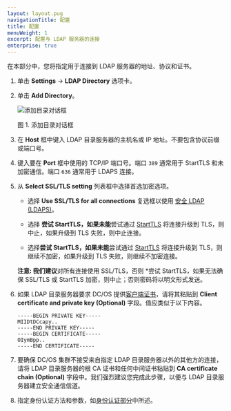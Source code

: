```yaml
---
layout: layout.pug
navigationTitle: 配置 
title: 配置 
menuWeight: 1
excerpt: 配置与 LDAP 服务器的连接 
enterprise: true
---
```

<!-- The source repository for this topic is https://github.com/dcos/dcos-docs-site -->

在本部分中，您将指定用于连接到 LDAP 服务器的地址、协议和证书。

1. 单击 **Settings** -> **LDAP Directory** 选项卡。

1. 单击 **Add Directory**。

   ![添加目录对话框](/dcos/cn/1.11/img/ldap-add-dir-conn.png)

   图 1. 添加目录对话框

1. 在 **Host** 框中键入 LDAP 目录服务器的主机名或 IP 地址。不要包含协议前缀或端口号。

1. 键入要在 **Port** 框中使用的 TCP/IP 端口号。端口 `389` 通常用于 StartTLS 和未加密通信。端口 `636` 通常用于 LDAPS 连接。

1. 从 **Select SSL/TLS setting** 列表框中选择首选加密选项。

   * 选择 **Use SSL/TLS for all connections** 复选框以使用 [安全 LDAP (LDAPS)](http://social.technet.microsoft.com/wiki/contents/articles/2980.ldap-over-ssl-ldaps-certificate.aspx)。

   * 选择 **尝试 StartTLS，如果未能**尝试通过 [StartTLS](https://tools.ietf.org/html/rfc2830) 将连接升级到 TLS，则中止，如果升级到 TLS 失败，则中止连接。

   * 选择**尝试 StartTLS，如果未能**尝试通过 [StartTLS](https://tools.ietf.org/html/rfc2830) 将连接升级到 TLS，则继续不加密，如果升级到 TLS 失败，则继续不加密连接。

   <p class="message--note"><strong>注意: 我们建议</strong>对所有连接使用 SSL/TLS，否则 *尝试 StartTLS，如果无法确保 SSL/TLS 或 StartTLS 加密，则中止；否则密码将以明文形式发送。</p>

1. 如果 LDAP 目录服务器要求 DC/OS 提供[客户端证书](https://tools.ietf.org/html/rfc5246#section-7.4.6)，请将其粘贴到 **Client certificate and private key (Optional)** 字段。值应类似于以下内容。

    ```
    -----BEGIN PRIVATE KEY----- 
    MIIDtDCcapy.. 
    -----END PRIVATE KEY-----
    -----BEGIN CERTIFICATE-----
    OIymBpp.. 
    -----END CERTIFICATE-----
    ```

1. 要确保 DC/OS 集群不接受来自指定 LDAP 目录服务器以外的其他方的连接，请将 LDAP 目录服务器的根 CA 证书和任何中间证书粘贴到 **CA certificate chain (Optional)** 字段中。我们强烈建议您完成此步骤，以便与 LDAP 目录服务器建立安全通信信道。

1. 指定身份认证方法和参数，如[身份认证部分](/dcos/cn/1.11/security/ent/ldap/ldap-auth/)中所述。
